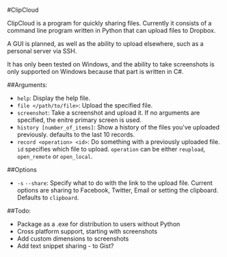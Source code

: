 #ClipCloud

ClipCloud is a program for quickly sharing files. Currently it consists of a command line program written in Python that can upload files to Dropbox.

A GUI is planned, as well as the ability to upload elsewhere, such as a personal server via SSH.

It has only been tested on Windows, and the ability to take screenshots is only supported on Windows because that part is written in C#.

##Arguments:
- `help`: Display the help file.
- `file </path/to/file>`: Upload the specified file.
- `screenshot`: Take a screenshot and upload it. If no arguments are specified, the enitre primary screen is used.
- `history [number_of_items]`: Show a history of the files you've uploaded previously. defaults to the last 10 records.
- `record <operation> <id>`: Do something with a previously uploaded file. `id` specifies which file to upload. `operation` can be either `reupload`, `open_remote` or `open_local`.

##Options
- `-s` `--share`: Specify what to do with the link to the upload file. Current options are sharing to Facebook, Twitter, Email or setting the clipboard. Defaults to `clipboard`.

##Todo:
- Package as a .exe for distribution to users without Python
- Cross platform support, starting with screenshots
- Add custom dimensions to screenshots
- Add text snippet sharing - to Gist?
